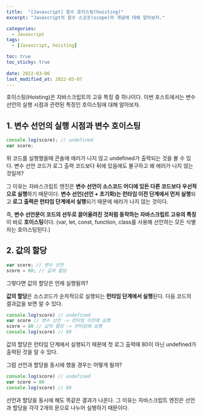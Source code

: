 ```yaml
---
title:  "[Javascript] 함수 호이스팅(hoisting)"
excerpt: "Javascript의 함수 스코프(scope)의 개념에 대해 알아보자."

categories:
  - Javascript
tags:
  - [Javascript, hoisting]

toc: true
toc_sticky: true
 
date: 2022-03-06
last_modified_at: 2022-03-07
---
```


호이스팅(Hoisting)은 자바스크립트의 고유 특징 중 하나이다.
이번 포스트에서는 변수 선언의 실행 시점과 관련된 특징인 호이스팅에 대해 알아보자.

## 1. 변수 선언의 실행 시점과 변수 호이스팅

```jsx
console.log(score); // undefined
var score;
```

위 코드를 실행했을때 콘솔에 에러가 나지 않고 undefined가 출력되는 것을 볼 수 있다.
변수 선언 코드가 로그 출력 코드보다 뒤에 있음에도 불구하고 왜 에러가 나지 않는 것일까?

그 이유는 자바스크립트 엔진은 **변수 선언이 소스코드 어디에 있든 다른 코드보다 우선적으로 실행**하기 때문이다. **변수 선언(선언 + 초기화)는 런타임 이전 단계에서 먼저 실행**되고 **로그 출력은 런타임 단계에서 실행**되기 때문에 에러가 나지 않는 것이다.

즉, **변수 선언문이 코드의 선두로 끌어올려진 것처럼 동작하는 자바스크립트 고유의 특징**이 바로 **호이스팅**이다. (var, let, const, function, class를 사용해 선언하는 모든 식별자는 호이스팅된다.)

## 2. 값의 할당

```jsx
var score; // 변수 선언
score = 80; // 값의 할당
```

그렇다면 값의 할당은 언제 실행될까?

**값의 할당**은 소스코드가 순차적으로 실행되는 **런타임 단계에서 실행**된다.
다음 코드의 결과값을 보면 알 수 있다.

```jsx
console.log(score) // undefined
var score // 변수 선언 -> 런타임 이전에 실행
score = 80 // 값의 할당 -> 런타임때 실행
console.log(score) // 80
```

값의 할당은 런타임 단계에서 실행되기 때문에 첫 로그 출력때 80이 아닌 undefined가 출력된 것을 알 수 있다.

그럼 선언과 할당을 동시에 했을 경우는 어떻게 될까?

```jsx
console.log(score) // undefined
var score = 80
console.log(score) // 80
```

선언과 할당을 동시에 해도 똑같은 결과가 나온다.
그 이유는 자바스크립트 엔진은 선언과 할당을 각각 2개의 문으로 나누어 실행하기 때문이다.